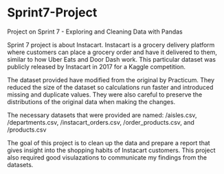 # Sprint7-Project

Project on Sprint 7 - Exploring and Cleaning Data with Pandas

Sprint 7 project is about Instacart. Instacart is a grocery delivery platform where customers can place a grocery order and have it delivered to them, similar to how Uber Eats and Door Dash work. This particular dataset was publicly released by Instacart in 2017 for a Kaggle competition.

The dataset provided have modified from the original by Practicum. They reduced the size of the dataset so calculations run faster and introduced missing and duplicate values. They were also careful to preserve the distributions of the original data when making the changes.

The necessary datasets that were provided are named: /aisles.csv, /departments.csv, /instacart_orders.csv, /order_products.csv, and /products.csv

The goal of this project is to clean up the data and prepare a report that gives insight into the shopping habits of Instacart customers.
This project also required good visulazations to communicate my findings from the datasets.
